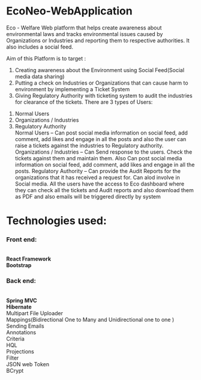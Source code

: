 # EcoNeo-WebApplication
Eco - Welfare Web platform that helps create awareness about environmental laws and tracks environmental issues caused by Organizations or Industries and reporting them to respective authorities. It also includes a social feed.

Aim of this Platform is to target :
1. Creating awareness about the Environment using Social Feed(Social media data sharing)
2. Putting a check on Industries or Organizations that can cause harm to environment by implementing a Ticket System
3. Giving Regulatory Authority with ticketing system to audit the industries for clearance of the tickets.
There are 3 types of Users:
1) Normal Users
2) Organizations / Industries
3) Regulatory Authority<br/>
Normal Users – Can post social media information on social feed, add comment, add likes and engage in all the posts and also the user can raise a tickets against the industries to Regulatory authority.
Organizations / Industries – Can Send response to the users. Check the tickets against them and maintain them. Also Can post social media information on social feed, add comment, add likes and engage in all the posts.
Regulatory Authority – Can provide the Audit Reports for the organizations that it has received a request for. Can alod involve in Social media.
All the users have the access to Eco dashboard where they can check all the tickets and Audit reports and also download them as PDF and also emails will be triggered directly by system
<h1><b>Technologies used:</b></h1>
<h3>Front end: </h3><br/>
<b>React Framework</b><br/>
<b>Bootstrap</b>
<h3>Back end: </h3><br/>
<b>Spring MVC</b><br/>
<b>Hibernate</b><br/>
Multipart File Uploader<br/>
Mappings(Bidirectional One to Many and Unidirectional one to one )<br/>
Sending Emails<br/>
Annotations<br/>
Criteria<br/>
HQL<br/>
Projections<br/>
Filter<br/>
JSON web Token<br/>
BCrypt

